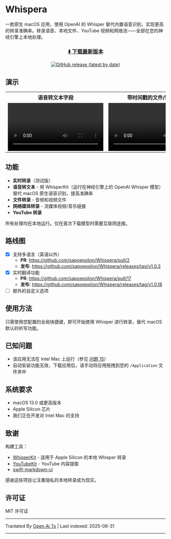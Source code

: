 # Whispera

一款原生 macOS 应用，使用 OpenAI 的 Whisper 替代内置语音识别，实现更高的转录准确率。转录语音、本地文件、YouTube 视频和网络流——全部在您的神经引擎上本地处理。
<div align="center">
  
  ### [⬇️ 下载最新版本](https://github.com/sapoepsilon/Whispera/releases/latest)
  
  [![GitHub release (latest by date)](https://img.shields.io/github/v/release/sapoepsilon/Whispera?style=for-the-badge&logo=github&color=0969da&labelColor=1f2328)](https://github.com/sapoepsilon/Whispera/releases/latest)
  
</div>

## 演示

<table>
  <tr>
    <th>语音转文本字段</th>
    <th>带时间戳的文件/链接转录</th>
  </tr>
  <tr>
    <td width="50%">
      <video src="https://github.com/user-attachments/assets/1da72bbb-a1cf-46ee-a997-893f1939e626" controls>
        您的浏览器不支持视频标签。
      </video>
    </td>
    <td width="50%">
      <video src="https://github.com/user-attachments/assets/d573bef4-a3b2-49ac-a1fd-3c6735648fdc" controls>
        您的浏览器不支持视频标签。
      </video>
    </td>
  </tr>
</table>

## 功能

- **实时转录**（测试版）
- **语音转文本** - 用 WhisperKit（运行在神经引擎上的 OpenAI Whisper 模型）替代 macOS 原生语音识别，提高准确率
- **文件转录** - 音频和视频文件
- **网络媒体转录** - 流媒体视频/音乐链接
- **YouTube 转录**

所有处理均在本地运行。仅在首次下载模型时需要互联网连接。  
## 路线图

- [x] 支持多语言（英语以外）  
  - **PR**: https://github.com/sapoepsilon/Whispera/pull/2  
  - **发布**: https://github.com/sapoepsilon/Whispera/releases/tag/v1.0.3  
- [x] 实时翻译功能  
  - **PR**: https://github.com/sapoepsilon/Whispera/pull/17  
  - **发布**: https://github.com/sapoepsilon/Whispera/releases/tag/v1.0.18  
- [ ] 额外的自定义选项  

## 使用方法

只需使用您配置的全局快捷键，即可开始使用 Whisper 进行转录，替代 macOS 默认的听写功能。  

## 已知问题

- 该应用无法在 Intel Mac 上运行（参见 [问题 15](https://github.com/sapoepsilon/whispera/issues/15)）  
- 自动安装功能无效，下载应用后，请手动将应用拖拽到您的 `/Application` 文件夹中  
## 系统要求

- macOS 13.0 或更高版本  
- Apple Silicon 芯片  
- 我们正在开发对 Intel Mac 的支持  

## 致谢

构建工具：  
- [WhisperKit](https://github.com/argmaxinc/WhisperKit) - 适用于 Apple Silicon 的本地 Whisper 转录  
- [YouTubeKit](https://github.com/alexeichhorn/YouTubeKit) - YouTube 内容提取  
- [swift-markdown-ui](https://github.com/gonzalezreal/swift-markdown-ui)  

感谢这些项目让注重隐私的本地转录成为现实。  

## 许可证

MIT 许可证



---

Tranlated By [Open Ai Tx](https://github.com/OpenAiTx/OpenAiTx) | Last indexed: 2025-08-31

---